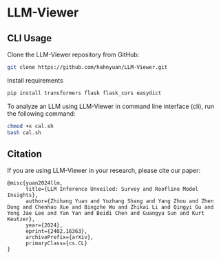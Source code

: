 # LLM-Viewer

## CLI Usage

Clone the LLM-Viewer repository from GitHub: 
```bash
git clone https://github.com/hahnyuan/LLM-Viewer.git   
```

Install requirements
```bash
pip install transformers flask flask_cors easydict
```

To analyze an LLM using LLM-Viewer in command line interface (cli), run the following command:

```bash
chmod +x cal.sh
bash cal.sh
```

## Citation

If you are using LLM-Viewer in your research, please cite our paper:

```
@misc{yuan2024llm,
      title={LLM Inference Unveiled: Survey and Roofline Model Insights}, 
      author={Zhihang Yuan and Yuzhang Shang and Yang Zhou and Zhen Dong and Chenhao Xue and Bingzhe Wu and Zhikai Li and Qingyi Gu and Yong Jae Lee and Yan Yan and Beidi Chen and Guangyu Sun and Kurt Keutzer},
      year={2024},
      eprint={2402.16363},
      archivePrefix={arXiv},
      primaryClass={cs.CL}
}
```